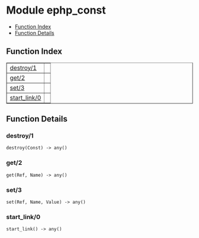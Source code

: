 

# Module ephp_const #
* [Function Index](#index)
* [Function Details](#functions)

<a name="index"></a>

## Function Index ##


<table width="100%" border="1" cellspacing="0" cellpadding="2" summary="function index"><tr><td valign="top"><a href="#destroy-1">destroy/1</a></td><td></td></tr><tr><td valign="top"><a href="#get-2">get/2</a></td><td></td></tr><tr><td valign="top"><a href="#set-3">set/3</a></td><td></td></tr><tr><td valign="top"><a href="#start_link-0">start_link/0</a></td><td></td></tr></table>


<a name="functions"></a>

## Function Details ##

<a name="destroy-1"></a>

### destroy/1 ###

`destroy(Const) -> any()`

<a name="get-2"></a>

### get/2 ###

`get(Ref, Name) -> any()`

<a name="set-3"></a>

### set/3 ###

`set(Ref, Name, Value) -> any()`

<a name="start_link-0"></a>

### start_link/0 ###

`start_link() -> any()`

